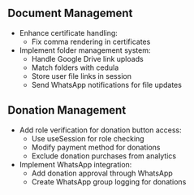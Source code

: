 

## Document Management
- Enhance certificate handling:
  - Fix comma rendering in certificates
- Implement folder management system:
  - Handle Google Drive link uploads
  - Match folders with cedula
  - Store user file links in session
  - Send WhatsApp notifications for file updates



## Donation Management
- Add role verification for donation button access:
  - Use useSession for role checking
  - Modify payment method for donations
  - Exclude donation purchases from analytics
- Implement WhatsApp integration:
  - Add donation approval through WhatsApp
  - Create WhatsApp group logging for donations
  